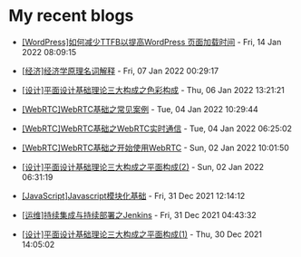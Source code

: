 # My recent blogs 
- [[WordPress]如何减少TTFB以提高WordPress 页面加载时间](https://www.jonsam.site/2022/01/14/reduce-rrfb/) - Fri, 14 Jan 2022 08:09:15 

- [[经济]经济学原理名词解释](https://www.jonsam.site/2022/01/07/terms-in-economics/) - Fri, 07 Jan 2022 00:29:17 

- [[设计]平面设计基础理论三大构成之色彩构成](https://www.jonsam.site/2022/01/06/graphic-design-color-composition/) - Thu, 06 Jan 2022 13:21:21 

- [[WebRTC]WebRTC基础之常见案例](https://www.jonsam.site/2022/01/04/webrtc-demo-1/) - Tue, 04 Jan 2022 10:29:44 

- [[WebRTC]WebRTC基础之WebRTC实时通信](https://www.jonsam.site/2022/01/04/webrt-communication-1/) - Tue, 04 Jan 2022 06:25:02 

- [[WebRTC]WebRTC基础之开始使用WebRTC](https://www.jonsam.site/2022/01/02/webrtc-basic/) - Sun, 02 Jan 2022 10:01:50 

- [[设计]平面设计基础理论三大构成之平面构成(2)](https://www.jonsam.site/2022/01/02/graphic-design-plane-composition-2/) - Sun, 02 Jan 2022 06:31:19 

- [[JavaScript]Javascript模块化基础](https://www.jonsam.site/2021/12/31/javascript-module/) - Fri, 31 Dec 2021 12:14:12 

- [[运维]持续集成与持续部署之Jenkins](https://www.jonsam.site/2021/12/31/cicd-jenkins/) - Fri, 31 Dec 2021 04:43:32 

- [[设计]平面设计基础理论三大构成之平面构成(1)](https://www.jonsam.site/2021/12/30/graphic-design-plane-composition-2-2/) - Thu, 30 Dec 2021 14:05:02 
